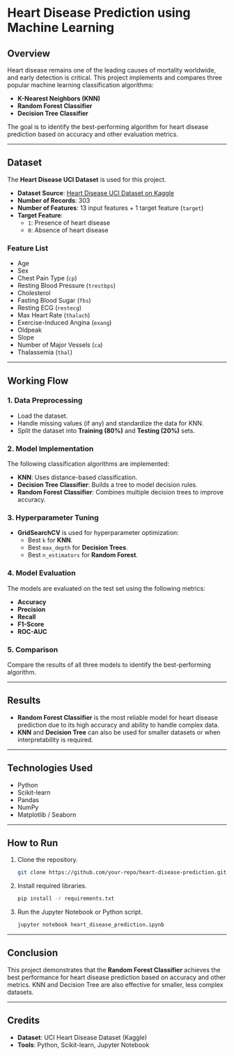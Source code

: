 # **Heart Disease Prediction using Machine Learning**

## **Overview**
Heart disease remains one of the leading causes of mortality worldwide, and early detection is critical. This project implements and compares three popular machine learning classification algorithms:

- **K-Nearest Neighbors (KNN)**
- **Random Forest Classifier**
- **Decision Tree Classifier**

The goal is to identify the best-performing algorithm for heart disease prediction based on accuracy and other evaluation metrics.

---

## **Dataset**
The **Heart Disease UCI Dataset** is used for this project.

- **Dataset Source**: [Heart Disease UCI Dataset on Kaggle](https://www.kaggle.com/datasets/ronitf/heart-disease-uci)
- **Number of Records**: 303
- **Number of Features**: 13 input features + 1 target feature (`target`)
- **Target Feature**:
  - `1`: Presence of heart disease
  - `0`: Absence of heart disease

### **Feature List**
- Age
- Sex
- Chest Pain Type (`cp`)
- Resting Blood Pressure (`trestbps`)
- Cholesterol
- Fasting Blood Sugar (`fbs`)
- Resting ECG (`restecg`)
- Max Heart Rate (`thalach`)
- Exercise-Induced Angina (`exang`)
- Oldpeak
- Slope
- Number of Major Vessels (`ca`)
- Thalassemia (`thal`)

---

## **Working Flow**

### **1. Data Preprocessing**
- Load the dataset.
- Handle missing values (if any) and standardize the data for KNN.
- Split the dataset into **Training (80%)** and **Testing (20%)** sets.

### **2. Model Implementation**
The following classification algorithms are implemented:

- **KNN**: Uses distance-based classification.
- **Decision Tree Classifier**: Builds a tree to model decision rules.
- **Random Forest Classifier**: Combines multiple decision trees to improve accuracy.

### **3. Hyperparameter Tuning**
- **GridSearchCV** is used for hyperparameter optimization:
  - Best `k` for **KNN**.
  - Best `max_depth` for **Decision Trees**.
  - Best `n_estimators` for **Random Forest**.

### **4. Model Evaluation**
The models are evaluated on the test set using the following metrics:
- **Accuracy**
- **Precision**
- **Recall**
- **F1-Score**
- **ROC-AUC**

### **5. Comparison**
Compare the results of all three models to identify the best-performing algorithm.

---

## **Results**
- **Random Forest Classifier** is the most reliable model for heart disease prediction due to its high accuracy and ability to handle complex data.
- **KNN** and **Decision Tree** can also be used for smaller datasets or when interpretability is required.

---

## **Technologies Used**
- Python
- Scikit-learn
- Pandas
- NumPy
- Matplotlib / Seaborn

---

## **How to Run**
1. Clone the repository.
   ```bash
   git clone https://github.com/your-repo/heart-disease-prediction.git
   ```
2. Install required libraries.
   ```bash
   pip install -r requirements.txt
   ```
3. Run the Jupyter Notebook or Python script.
   ```bash
   jupyter notebook heart_disease_prediction.ipynb
   ```

---

## **Conclusion**
This project demonstrates that the **Random Forest Classifier** achieves the best performance for heart disease prediction based on accuracy and other metrics. KNN and Decision Tree are also effective for smaller, less complex datasets.

---

## **Credits**
- **Dataset**: UCI Heart Disease Dataset (Kaggle)
- **Tools**: Python, Scikit-learn, Jupyter Notebook

